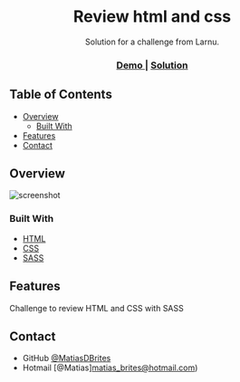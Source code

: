 <h1 align="center">Review html and css</h1>

<div align="center">
   Solution for a challenge from Larnu.
</div>

<div align="center">
  <h3>
    <a href="#">
      Demo
    </a>
    <span> | </span>
    <a href="#">
      Solution
    </a>
  </h3>
</div>

<!-- TABLE OF CONTENTS -->

## Table of Contents

- [Overview](#overview)
  - [Built With](#built-with)
- [Features](#features)
- [Contact](#contact)

<!-- OVERVIEW -->

## Overview

![screenshot](https://github.com/MatiasDBrites/repaso_html_css/blob/main/img/screenshot.png?raw=true)

### Built With

- [HTML](https://developer.mozilla.org/es/docs/Web/HTML)
- [CSS](https://developer.mozilla.org/es/docs/Web/CSS)
- [SASS](https://sass-lang.com/guide)

## Features

Challenge to review HTML and CSS with SASS

## Contact

- GitHub [@MatiasDBrites](https://github.com/MatiasDBrites)
- Hotmail [@Matias]matias_brites@hotmail.com)
